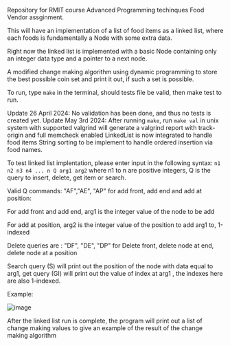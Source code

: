 Repository for RMIT course Advanced Programming techinques Food Vendor assginment.

This will have an implementation of a list of food items as a linked list, where each foods is fundamentally a Node with some extra data.

Right now the linked list is implemented with a basic Node containing only an integer data type and a pointer to a next node.

A modified change making algorithm using dynamic programming to store the best possible coin set and print it out, if such a set is possible.

To run, type ```make``` in the terminal, should tests file be valid, then make test to run.

Update 26 April 2024: No validation has been done, and thus no tests is created yet.
Update May 3rd 2024: After running  ```make```, run ```make val``` in unix system with supported valgrind will generate a valgrind report with track-origin and full memcheck enabled
                      LinkedList is now integrated to handle food items
                      String sorting to be implement to handle ordered insertion via food names.

To test linked list implentation, please enter input in the following syntax:
```n1 n2 n3 n4 ... n Q arg1 arg2``` where n1 to n are positive integers, Q is the query to insert, delete, get item or search.

Valid Q commands: "AF","AE", "AP" for add front, add end and add at position:

  For add front and add end, arg1 is the integer value of the node to be add

  For add at position, arg2 is the integer value of the position to add arg1 to, 1-indexed

Delete queries are : "DF", "DE", "DP" for Delete front, delete node at end, delete node at a position

Search query (S) will print out the position of the node with data equal to arg1, get query (GI) will print out the value of index at arg1 , the indexes here are also 1-indexed.

Example:

![image](https://github.com/arokua/assignment-2-cosc1076/assets/57876746/01c5f0de-d90b-4225-b77a-e729b094be23)

After the linked list run is complete, the program will print out a list of change making values to give an example of the result of the change making algorithm

